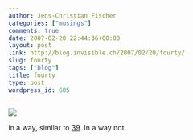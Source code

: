 ```yaml
---
author: Jens-Christian Fischer
categories: ["musings"]
comments: true
date: 2007-02-20 22:44:36+00:00
layout: post
link: http://blog.invisible.ch/2007/02/20/fourty/
slug: fourty
tags: ["blog"]
title: fourty
type: post
wordpress_id: 605
---
```


[![](http://farm1.static.flickr.com/108/266508411_2281f26b35.jpg?v=0)](http://www.flickr.com/photos/elkit/266508411/)

in a way, similar to [39](http://blog.invisible.ch/2006/02/21/thirty-nine/). In a way not.
